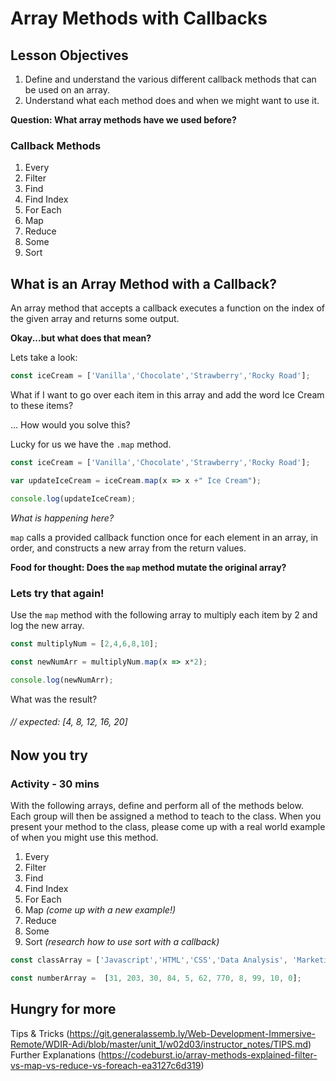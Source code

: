 # Array Methods with Callbacks

## Lesson Objectives

1. Define and understand the various different callback methods that can be used on an array.
2. Understand what each method does and when we might want to use it.

**Question: What array methods have we used before?**

### Callback Methods

1. Every
1. Filter
1. Find
1. Find Index
1. For Each
1. Map
1. Reduce
1. Some
1. Sort

## What is an Array Method with a Callback?

An array method that accepts a callback executes a function on the index of the given array and returns some output.

**Okay...but what does that mean?**

Lets take a look:

```javascript
const iceCream = ['Vanilla','Chocolate','Strawberry','Rocky Road'];
```

What if I want to go over each item in this array and add the word Ice Cream to these items?

... How would you solve this?

Lucky for us we have the `.map` method.

```javascript
const iceCream = ['Vanilla','Chocolate','Strawberry','Rocky Road'];

var updateIceCream = iceCream.map(x => x +" Ice Cream");

console.log(updateIceCream);
```

*What is happening here?*

`map` calls a provided callback function once for each element in an array, in order, and constructs a new array from the return values.

**Food for thought: Does the `map` method mutate the original array?**

### Lets try that again!

Use the `map` method with the following array to multiply each item by 2 and log the new array.

```javascript
const multiplyNum = [2,4,6,8,10];

const newNumArr = multiplyNum.map(x => x*2);

console.log(newNumArr);
```

What was the result?

###### // expected: [4, 8, 12, 16, 20]

## Now you try
### Activity - 30 mins

With the following arrays, define and perform all of the methods below. Each group will then be assigned a method to teach to the class. When you present your method to the class, please come up with a real world example of when you might use this method.

1. Every
1. Filter
1. Find
1. Find Index
1. For Each
1. Map _(come up with a new example!)_
1. Reduce
1. Some
1. Sort _(research how to use sort with a callback)_

```javascript
const classArray = ['Javascript','HTML','CSS','Data Analysis', 'Marketing', 'Database Design', 'Visual Design'];

const numberArray =  [31, 203, 30, 84, 5, 62, 770, 8, 99, 10, 0];
```

## Hungry for more

Tips & Tricks (https://git.generalassemb.ly/Web-Development-Immersive-Remote/WDIR-Adi/blob/master/unit_1/w02d03/instructor_notes/TIPS.md)
Further Explanations (https://codeburst.io/array-methods-explained-filter-vs-map-vs-reduce-vs-foreach-ea3127c6d319)
